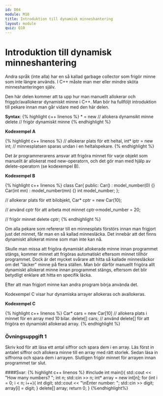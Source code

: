 ```yaml
---
id: D04
module: M10
title: Introduktion till dynamisk minneshantering
layout: module
quiz: Q10
---
```


# Introduktion till dynamisk minneshantering

Andra språk (inte alla) har en så kallad garbage collector som frigör minne som inte längre används.
I C++ måste man mer eller mindre sköta minneshanteringen själv.

Den här delen kommer att ta upp hur man manuellt allokerar och friggör/avallokerar dynamiskt minne i C++.
Man bör ha fullföljt introduktion till pekare innan man går vidare med den här delen.

__Syntax__: 
{% highlight c++ linenos %}
<typ>* <namn> = new <typ>    // allokera dynamsikt minne
delete <namn>                // frigör dynamiskt minne
{% endhighlight %}

__Kodexempel A__

{% highlight c++ linenos %}
// allokerar plats för ett heltal,
int* iptr = new int; // minnesplatsen sparas undan i en heltalspekare.
{% endhighlight %}

Det är programmerarens ansvar att frigöra minnet för varje objekt som manuellt är allokerat med new-operatorn, 
och det gör man med hjälp av delete-operatorn (se kodexempel B).

__Kodexempel B__

{% highlight c++ linenos %}
class Car{
public:
    Car() : model_number(0) {}
    Car(int mn) : model_number(mn) {}
    int model_number;
};
 
// allokerar plats för ett bilobjekt,
Car* cptr = new Car(10);
 
// använd cptr för att arbeta mot minnet
cptr->model_number = 20;
 
// frigör minnet
delete cptr;
{% endhighlight %}

Om alla pekare som refererar till en minnesplats förstörs innan man frigjort just det minnet, får man en så kallad minnesläcka. 
Det innebär att det finns dynamiskt allokerat minne som man inte kan nå.

Skulle man missa att frigöra dynamiskt allokerade minne innan programmet stängs, kommer minnet att frigöras automatiskt eftersom minnet tillhör programmet.
Dock är det mycket svårare att hitta så kallade minnesläckor om det "läcker" minne på flera ställen. 
Man bör därför manuellt frigöra allt dynamiskt allokerat minne innan programmet stängs, 
eftersom det blir betydligt enklare att hitta en specifik läcka.

Efter att man frigjort minne kan andra program börja använda det.

Kodexempel C visar hur dynamiska arrayer allokeras och avallokeras.

__Kodexempel C__

{% highlight c++ linenos %}
Car* cars = new Car[10] // allokera plats i minnet för en array med 10 bilar.
delete[] cars; // använd delete[] för att frigöra en dynamiskt allokerad array.
{% endhighlight %}


### Övningsuppgift 1
Skriv kod för att läsa ett antal siffror och spara dem i en array. Läs först in antalet siffror och allokera minne till en array med rätt storlek. Sedan läsa in siffrorna och spara dem i arrayen. Slutligen frigör minnet för arrayen innan programmet tar slut.

####Svar:
{% highlight c++ linenos %}
#include 
int main(){
   std::cout << "How many numbers? ";
   int n;
   std::cin >> n;
   int* array = new int[n];
   for (int i = 0; i < n; i++){
      int digit;
      std::cout << "\nEnter number: ";
      std::cin >> digit;
      array[i] = digit;
   }
   delete[] array;
   return 0;
}
{%endhighlight%}
